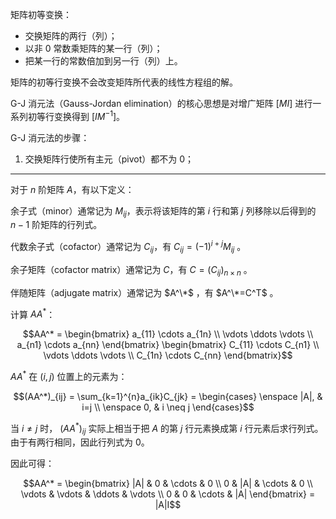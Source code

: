 矩阵初等变换：

- 交换矩阵的两行（列）；
- 以非 0 常数乘矩阵的某一行（列）；
- 把某一行的常数倍加到另一行（列）上。

矩阵的初等行变换不会改变矩阵所代表的线性方程组的解。

G-J 消元法（Gauss-Jordan elimination）的核心思想是对增广矩阵 $[MI]$ 进行一系列初等行变换得到 $[IM^{-1}]$。

G-J 消元法的步骤：

1. 交换矩阵行使所有主元（pivot）都不为 0；

---

对于 $n$ 阶矩阵 $A$，有以下定义：

余子式（minor）通常记为 $M_{ij}$，表示将该矩阵的第 $i$ 行和第 $j$ 列移除以后得到的 $n-1$ 阶矩阵的行列式。

代数余子式（cofactor）通常记为 $C_{ij}$，有 $C_{ij}=(-1)^{i+j}M_{ij}$ 。

余子矩阵（cofactor matrix）通常记为 $C$，有 $C=(C_{ij})_{n×n}$ 。

伴随矩阵（adjugate matrix）通常记为 $A^\*$ ，有 $A^\*=C^T$ 。

计算 $AA^*$：

```math
AA^*
=
\begin{bmatrix}
a_{11} \cdots a_{1n} \\
\vdots \ddots \vdots \\
a_{n1} \cdots a_{nn}
\end{bmatrix}
\begin{bmatrix}
C_{11} \cdots C_{n1} \\
\vdots \ddots \vdots \\
C_{1n} \cdots C_{nn}
\end{bmatrix}
```

$AA^*$ 在 $(i, j)$ 位置上的元素为：

```math
(AA^*)_{ij}
=
\sum_{k=1}^{n}a_{ik}C_{jk}
=
\begin{cases}
\enspace |A|, & i=j \\
\enspace 0, & i \neq j
\end{cases}
```

当 $i \neq j$ 时， $(AA^*)_{ij}$ 实际上相当于把 $A$ 的第 $j$ 行元素换成第 $i$ 行元素后求行列式。由于有两行相同，因此行列式为 $0$。

因此可得：

```math
AA^*
=
\begin{bmatrix}
|A| & 0 & \cdots & 0 \\
0 & |A| & \cdots & 0 \\
\vdots & \vdots & \ddots & \vdots \\
0 & 0 & \cdots & |A|
\end{bmatrix}
=
|A|I
```
